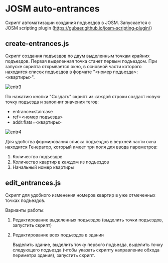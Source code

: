 # JOSM auto-entrances

Скрипт автоматизации создания подъездов в JOSM. Запускается с JOSM scripting plugin (https://gubaer.github.io/josm-scripting-plugin/)

## create-entrances.js
Cкрипт создания подъездов по двум выделенным точкам крайних подъездов. Первая выделенная точка станет первым подъездом.
При запуске скрипта открывается окно, в основной части которого находится список подъездов в формате "<номер подъезда>:<квартиры>".

![entr3](https://user-images.githubusercontent.com/96692628/147414793-4312a731-c5dc-4b87-9d32-e8ee41b43596.png)

По нажатию кнопки "Создать" скрипт из каждой строки создаст новую точку подъезда и заполнит значения тегов:
+ entrance=staircase
+ ref=<номер подъезда>
+ addr:flats=<квартиры>

![entr4](https://user-images.githubusercontent.com/96692628/147414798-cc9d66ad-e250-4fe9-9160-f82353ea236c.png)

Для удобства формирования списка подъездов в верхней части окна находится Генератор, который имеет три поля для ввода пареметров:

1. Количество подъездов
2. Количество квартир в каждом из подъездов
3. Начальный номер квартиры

## edit_entrances.js
Скрипт для удобного изменения номеров квартир в уже отмеченных точках подъездов.

Варианты работы:
1. Редактирование выделенных подъездов (выделить точки подъездов, запустить скрипт)
2. Редактирование всех подъездов в здании
   
   Выделить здание, выделить точку первого подъезда, выделить точку следующего подъезда (чтобы указать скрипту направление обхода периметра здания),  запустить скрипт. 
